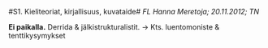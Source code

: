 #S1. Kieliteoriat, kirjallisuus, kuvataide#
_FL Hanna Meretoja; 20.11.2012; TN_

**Ei paikalla.** Derrida &amp; jälkistrukturalistit. &rarr; Kts. luentomoniste &amp; tenttikysymykset
